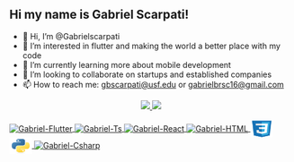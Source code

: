 ## Hi my name is Gabriel Scarpati!
- 👋 Hi, I’m @Gabrielscarpati
- 👀 I’m interested in flutter and making the world a better place with my code 
- 🌱 I’m currently learning more about mobile development
- 💞️ I’m looking to collaborate on startups and established companies
- 📫 How to reach me: gbscarpati@usf.edu or gabrielbrsc16@gmail.com


<div align="center">
  <a href="https://github.com/Gabrielscarpati">
  <img height="180em" src="https://github-readme-stats.vercel.app/api?username=Gabrielscarpati&show_icons=true&theme=dracula&include_all_commits=true&count_private=true"/>
  <img height="180em" src="https://github-readme-stats.vercel.app/api/top-langs/?username=Gabrielscarpati&layout=compact&langs_count=7&theme=dracula"/>
</div>

 <div style="display: inline_block"><br>

  <img align="center" alt="Gabriel-Flutter" height="30" width="40" src="https://cdn.jsdelivr.net/gh/devicons/devicon/icons/flutter/flutter-original.svg">
  <img align="center" alt="Gabriel-Ts" height="30" width="40" src="https://cdn.jsdelivr.net/gh/devicons/devicon/icons/firebase/firebase-plain.svg">
  <img align="center" alt="Gabriel-React" height="30" width="40" src="https://cdn.jsdelivr.net/gh/devicons/devicon/icons/androidstudio/androidstudio-original.svg">
  <img align="center" alt="Gabriel-HTML" height="30" width="40" src="https://cdn.jsdelivr.net/gh/devicons/devicon/icons/dart/dart-original.svg">
  <img align="center" alt="Gabriel-CSS" height="30" width="40" src="https://raw.githubusercontent.com/devicons/devicon/master/icons/css3/css3-original.svg">
  <img align="center" alt="Gabriel-Python" height="30" width="40" src="https://raw.githubusercontent.com/devicons/devicon/master/icons/python/python-original.svg">
  <img align="center" alt="Gabriel-Csharp" height="30" width="40" src="https://cdn.jsdelivr.net/gh/devicons/devicon/icons/react/react-original.svg">

</div>
  
  ##
 
